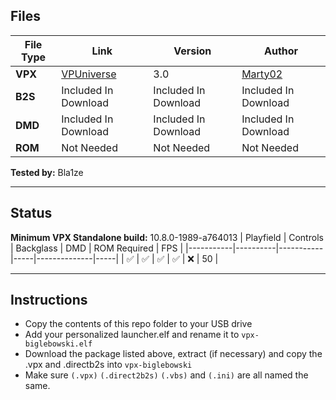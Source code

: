 ## Files
| File Type | Link | Version | Author | 
|-----------|--------|----------|--------------|
| **VPX** | [VPUniverse](https://vpuniverse.com/files/file/23627-big-lebowski/) | 3.0 | [Marty02](https://vpuniverse.com/profile/16531-marty02/) |
| **B2S** | Included In Download | Included In Download | Included In Download |
| **DMD** | Included In Download | Included In Download | Included In Download |
| **ROM** | Not Needed| Not Needed | Not Needed|

**Tested by:** Bla1ze

---

## Status 
**Minimum VPX Standalone build:** 10.8.0-1989-a764013
| Playfield | Controls | Backglass | DMD | ROM Required | FPS | 
|-----------|----------|-----------|-----|--------------|-----|
| :white_check_mark: | :white_check_mark: | :white_check_mark: | :white_check_mark: | :x: | 50 |

---

## Instructions

- Copy the contents of this repo folder to your USB drive
- Add your personalized launcher.elf and rename it to `vpx-biglebowski.elf`
- Download the package listed above, extract (if necessary) and copy the .vpx and .directb2s into `vpx-biglebowski`
- Make sure `(.vpx)` `(.direct2b2s)` `(.vbs)` and `(.ini)` are all named the same.
